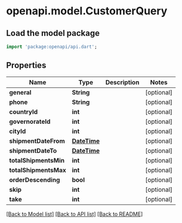 # openapi.model.CustomerQuery

## Load the model package
```dart
import 'package:openapi/api.dart';
```

## Properties
Name | Type | Description | Notes
------------ | ------------- | ------------- | -------------
**general** | **String** |  | [optional] 
**phone** | **String** |  | [optional] 
**countryId** | **int** |  | [optional] 
**governorateId** | **int** |  | [optional] 
**cityId** | **int** |  | [optional] 
**shipmentDateFrom** | [**DateTime**](DateTime.md) |  | [optional] 
**shipmentDateTo** | [**DateTime**](DateTime.md) |  | [optional] 
**totalShipmentsMin** | **int** |  | [optional] 
**totalShipmentsMax** | **int** |  | [optional] 
**orderDescending** | **bool** |  | [optional] 
**skip** | **int** |  | [optional] 
**take** | **int** |  | [optional] 

[[Back to Model list]](../README.md#documentation-for-models) [[Back to API list]](../README.md#documentation-for-api-endpoints) [[Back to README]](../README.md)


